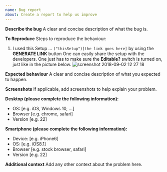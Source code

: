 ```yaml
---
name: Bug report
about: Create a report to help us improve
---
```


**Describe the bug**
A clear and concise description of what the bug is.

**To Reproduce**
Steps to reproduce the behaviour:

1. I used this Setup ... `("thisSetup")[the link goes here]`
   by using the **GENERATE LINK** button One can easily share the setup with the developers. One just has to make sure the **Editable?** switch is turned on, just like in the picture below.
   ![screenshot 2018-09-02 12 27 18](https://user-images.githubusercontent.com/40101021/44954972-c276b400-aeab-11e8-9068-124e534360c4.png)

**Expected behaviour**
A clear and concise description of what you expected to happen.

**Screenshots**
If applicable, add screenshots to help explain your problem.

**Desktop (please complete the following information):**

- OS: [e.g. iOS, Windows 10, ...]
- Browser [e.g. chrome, safari]
- Version [e.g. 22]

**Smartphone (please complete the following information):**

- Device: [e.g. iPhone6]
- OS: [e.g. iOS8.1]
- Browser [e.g. stock browser, safari]
- Version [e.g. 22]

**Additional context**
Add any other context about the problem here.
